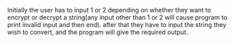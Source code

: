 Initially the user has to input 1 or 2 depending on whether they want to encrypt or decrypt a string(any input other than 1 or 2 will cause program to print invalid input and then end). 
after that they have to input the string they wish to convert, and the program will give the required output.
